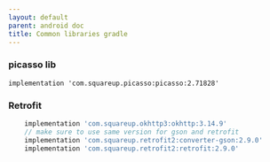 ```yaml
---
layout: default
parent: android doc
title: Common libraries gradle
---
```


### picasso lib
```
implementation 'com.squareup.picasso:picasso:2.71828'
```

### Retrofit
```gradle
    implementation 'com.squareup.okhttp3:okhttp:3.14.9'
    // make sure to use same version for gson and retrofit
    implementation 'com.squareup.retrofit2:converter-gson:2.9.0'
    implementation 'com.squareup.retrofit2:retrofit:2.9.0'

```

